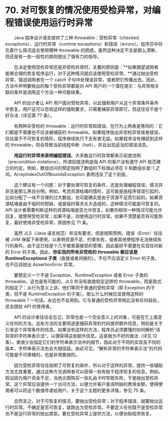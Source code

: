 # 70. 对可恢复的情况使用受检异常，对编程错误使用运行时异常

　　Java 程序设计语言提供了三种 throwable：受检异常（checked exceptions）、运行时异常（runtime exceptions）和错误（errors）。程序员中存在着什么情况适合使用哪种 throwable 的困惑。虽然这种决定不总是那么清晰，但还是有一些一般性的原则提出了强有力的指导。

　　在决定使用受检异常还是非受检异常时，主要的原则是：**如果期望调用者能够合理的恢复程序运行，对于这种情况就应该使用受检异常。**通过抛出受检异常，强迫调用者在一个 catch 子句中处理该异常，或者把它传播出去。因此，方法中声明要抛出的每个受检异常都是对 API 用户的一个潜在提示：与异常相关联的条件是调用这个方法一种可能结果。

　　API 的设计者让 API 用户面对受检异常，以此强制用户从这个异常条件条件中恢复。用户这可以忽视这样的强制要求，只需要捕获异常即可，但这往往不是个好办法（详见第 77 条）。

　　有两种非受检的 throwable：运行时异常和错误。在行为上两者是等同的：它们都是不需要也不应该被捕获的 throwable。如果程序抛出非受检异常或者错误，往往属于不可恢复的情形，程序继续执行下去有害无益。如果程序没有捕捉到这样的 throwable，将会导致当前线程中断（halt），并且出现适当的错误消息。

　　**用运行时异常来表明编程错误**。大多数运行时异常都表示前提违例（precondition violations）。所谓前提违例是指 API 的客户没有遵守 API 规范建立的约定。例如，数组访问的预定指明了数组的下标值必须在 0 和数组长度-1 之间。ArrayIndexOutOfBoundsException 表明违反了这个前提。

　　这个建议有一个问题：对于要处理可恢复的条件，还是处理编程错误，情况并非总是那么黑白分明。例如，考虑资源枯竭的情形，这可能是由程序错误引起的，比如分配了一块不合理的过大数组，也可能确实是由于资源不足而引起的。如果资源枯竭是由于临时的短缺，或是临时需求太大造成的，这种情况可能是可恢复的。API 设计者需要判断这样的资源枯竭是否允许恢复。如果你相信一种情况可能允许回复，就使用受检异常；如果不是，则使用运行时异常。如果不清楚是否有可能恢复，最好使用非受检异常，原因参见 71 条。

　　虽然 JLS（Java 语言规范）并没有要求，但是按照惯例，错误（Error）往往被 JVM 保留下来使用，以表明资源不足、约束失败，或者其他使程序无法继续执行的条件。由于这已经是个几乎被普遍接受的管理，因此最好不需要在实现任何新的 Error 的子类。因此，**你实现的所有非受检的 throwable 都应该是 RuntimeExceptiond 子类**（直接或者间接的）。不仅不应该定义 Error 的子类，也不应该抛出 AssertionError 异常。

　　要想定义一个不是 Exception、RuntimeException 或者 Error 子类的 throwable，这也是有可能的。JLS 并没有直接规定这样的 throwable，而是隐式的指定了：从行为意义上讲，他们等同于普通的受检异常（即 Exception 的子类，但不是 RuntimeException 的子类）。那么什么时候应该使用这样的 throwable？一句话，永远也不会用到。它与普通的受检异常相比没有任何益处，还会困扰 API 的使用者。

　　API 的设计者往往会忘记，异常也是一个完全意义上的对象，可是在它上面定义任何的方法。这些方法的主要用途是捕获异常的代码提供额外信息，特别是关于引发这个异常条件的信息。如果没有这样的方法，程序员必须要懂的如何解析“该异常的字符串表示法”，以便获得这些额外信息。这是极为不好的做法（详见 12 条）。类很少会指定它们的字符串表示法中的细节，因此对于不同的实现及不同的版本，字符串表示法也会大相径庭。由此可见，“解析异常的字符串表示法”的代码可能是不可移植的，也是非常脆弱的。

　　因为受检异常往往指明了可恢复的条件，所以对于这样的异常，提供一些辅助方法尤其重要，通过这种方法调用者可以获得一些有助于程序恢复的信息。例如，假设因为用户资金不足，当他企图购买一张礼品卡时导致失败，于是抛出受检异常。这个异常应该提供一个访问方法，以便允许客户查询所缺的费用金额，使得使用者可以将这个数值传递给用户。关于这个主题的更多详情，参见 75 条。

　　总而言之，对于可恢复的情况，要抛出受检异常；对于程序错误，就要抛出运行时异常。不确定是否可恢复，就跑出为受检异常。不要定义任何既不是受检异常也不是运行异常的抛出类型。要在受检异常上提供方法，以便协助程序恢复。

